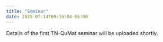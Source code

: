 ```yaml
---
title: "Seminar"
date: 2025-07-14T09:16:04-05:00
---
```


Details of the first TN-QuMat seminar will be uploaded shortly.

